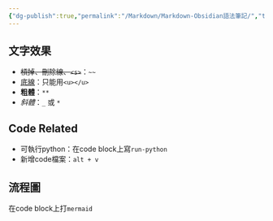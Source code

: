```yaml
---
{"dg-publish":true,"permalink":"/Markdown/Markdown-Obsidian語法筆記/","title":"Markdown 語法筆記 in Obsidian","created":"2024-09-01T20:47:29.000+08:00","updated":"2024-09-06T00:07:33.435+08:00"}
---
```


## 文字效果

- ~~槓掉、刪除線、`<s>`~~：`~~`
- <u>底線</u>：只能用`<u></u>`
- **粗體**：`**`
- _斜體_：`_` 或 `*`

## Code Related

- 可執行python：在code block上寫`run-python`
- 新增code檔案：`alt + v`

## 流程圖

在code block上打`mermaid`
